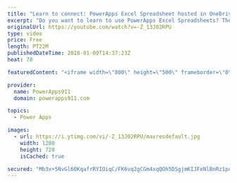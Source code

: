 ```yaml
---
title: "Learn to connect: PowerApps Excel Spreadsheet hosted in OneDrive"
excerpt: "Do you want to learn to use PowerApps Excel Spreadsheets? Then this video is for you. We take an Excel workbook hosted in OneDrive for Business and use it as a data source for PowerApps. This video is the foundation that will let us explore more complicated scenarios in the future.  PowerApps for SharePoint"
originalUrl: https://youtube.com/watch?v=-Z_13J02RPU
type: video
price: Free
length: PT22M
publishedDateTime: 2018-01-09T14:37:23Z
heat: 78

featuredContent: "<iframe width=\"800\" height=\"500\" frameborder=\"0\" src=\"https://www.youtube.com/embed/-Z_13J02RPU\" allow=\"accelerometer; autoplay; encrypted-media; gyroscope; picture-in-picture\" allowfullscreen></iframe>"

provider:
  name: PowerApps911
  domain: powerapps911.com

topics:
  - Power Apps

images:
  - url: https://i.ytimg.com/vi/-Z_13J02RPU/maxresdefault.jpg
    width: 1280
    height: 720
    isCached: true

secured: "Mb3x+5NvGl6OKqafrRYIOiqC/FK6vq2gCGm4xqQOh5DSgjmKIJFeNlBnRz1po5UodDlQa7Dn60YQm1mc2YXH0cb+gvI+Q98dCV6YWG0y4Om+EVJcEDmnWikre/mVjReStodl48cbFuXqM9iobxEsGT/rCG8Zp3tHpaOZSlDUt1iXjEP91SfzriHw8HMajNFGe09/RSqyQ8EK5imhC8ZQ+YacmXYY5+oPT18Ddnv+aWbTgUNoOzYkqG3HIVB8v+JBfJ5umGIEyrXdSUElOQ4hpvhJ7ufAhPc7AHFj/VW1zRQGbcuECpzmxpwl96D2zFfoQSjZlBbHGSbXKobC/FB0u4BxXgqs7y8oTI9E6s8Xy+d+/o2Qves7cFg6zbMo/oDRcgYOvNvWas4B7cek77h98XUnLRjttXn6UyanaD4m85ZtSsX+095LhxLTRjetngXg;bv9rQfuGs4udQrfrSCYAoA=="
---
```


